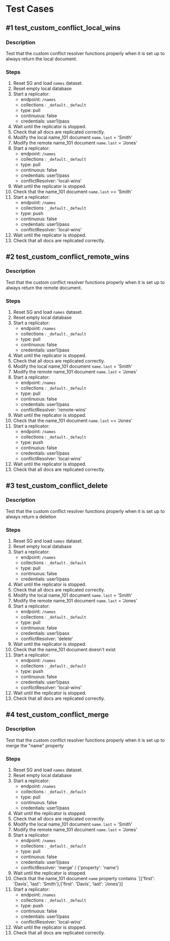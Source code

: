 # Test Cases

## #1 test_custom_conflict_local_wins

### Description

Test that the custom conflict resolver functions properly when it is
set up to always return the local document.

### Steps

1. Reset SG and load `names` dataset.
2. Reset empty local database
3. Start a replicator: 
    * endpoint: `/names`
    * collections : `_default._default`
    * type: pull
    * continuous: false
    * credentials: user1/pass
4. Wait until the replicator is stopped.
5. Check that all docs are replicated correctly.
6. Modify the local name_101 document `name.last` = 'Smith'
7. Modify the remote name_101 document `name.last` = 'Jones'
8. Start a replicator:
    * endpoint: `/names`
    * collections : `_default._default`
    * type: pull
    * continuous: false
    * credentials: user1/pass
    * conflictResolver: 'local-wins'
9. Wait until the replicator is stopped.
10. Check that the name_101 document `name.last` == 'Smith'
11. Start a replicator:
    * endpoint: `/names`
    * collections : `_default._default`
    * type: push
    * continuous: false
    * credentials: user1/pass
    * conflictResolver: 'local-wins'
12. Wait until the replicator is stopped.
13. Check that all docs are replicated correctly.


## #2 test_custom_conflict_remote_wins

### Description

Test that the custom conflict resolver functions properly when it is
set up to always return the remote document.

### Steps

1. Reset SG and load `names` dataset.
2. Reset empty local database
3. Start a replicator: 
    * endpoint: `/names`
    * collections : `_default._default`
    * type: pull
    * continuous: false
    * credentials: user1/pass
4. Wait until the replicator is stopped.
5. Check that all docs are replicated correctly.
6. Modify the local name_101 document `name.last` = 'Smith'
7. Modify the remote name_101 document `name.last` = 'Jones'
8. Start a replicator:
    * endpoint: `/names`
    * collections : `_default._default`
    * type: pull
    * continuous: false
    * credentials: user1/pass
    * conflictResolver: 'remote-wins'
9. Wait until the replicator is stopped.
10. Check that the name_101 document `name.last` == 'Jones'
11. Start a replicator:
    * endpoint: `/names`
    * collections : `_default._default`
    * type: push
    * continuous: false
    * credentials: user1/pass
    * conflictResolver: 'local-wins'
12. Wait until the replicator is stopped.
13. Check that all docs are replicated correctly.


## #3 test_custom_conflict_delete

### Description

Test that the custom conflict resolver functions properly when it is
set up to always return a deletion

### Steps

1. Reset SG and load `names` dataset.
2. Reset empty local database
3. Start a replicator: 
    * endpoint: `/names`
    * collections : `_default._default`
    * type: pull
    * continuous: false
    * credentials: user1/pass
4. Wait until the replicator is stopped.
5. Check that all docs are replicated correctly.
6. Modify the local name_101 document `name.last` = 'Smith'
7. Modify the remote name_101 document `name.last` = 'Jones'
8. Start a replicator:
    * endpoint: `/names`
    * collections : `_default._default`
    * type: pull
    * continuous: false
    * credentials: user1/pass
    * conflictResolver: 'delete'
9. Wait until the replicator is stopped.
10. Check that the name_101 document doesn't exist
11. Start a replicator:
    * endpoint: `/names`
    * collections : `_default._default`
    * type: push
    * continuous: false
    * credentials: user1/pass
    * conflictResolver: 'local-wins'
12. Wait until the replicator is stopped.
13. Check that all docs are replicated correctly.

## #4 test_custom_conflict_merge

### Description

Test that the custom conflict resolver functions properly when it is
set up to merge the "name" property

### Steps

1. Reset SG and load `names` dataset.
2. Reset empty local database
3. Start a replicator: 
    * endpoint: `/names`
    * collections : `_default._default`
    * type: pull
    * continuous: false
    * credentials: user1/pass
4. Wait until the replicator is stopped.
5. Check that all docs are replicated correctly.
6. Modify the local name_101 document `name.last` = 'Smith'
7. Modify the remote name_101 document `name.last` = 'Jones'
8. Start a replicator:
    * endpoint: `/names`
    * collections : `_default._default`
    * type: pull
    * continuous: false
    * credentials: user1/pass
    * conflictResolver: 'merge' / {'property': 'name'}
9. Wait until the replicator is stopped.
10. Check that the name_101 document `name` property contains `[{'first': 'Davis', 'last': 'Smith'},{'first': 'Davis', 'last': 'Jones'}]
11. Start a replicator:
    * endpoint: `/names`
    * collections : `_default._default`
    * type: push
    * continuous: false
    * credentials: user1/pass
    * conflictResolver: 'local-wins'
12. Wait until the replicator is stopped.
13. Check that all docs are replicated correctly.